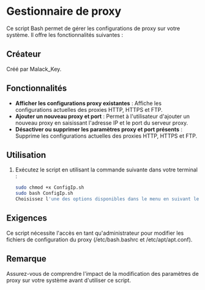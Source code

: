 # Gestionnaire de proxy

Ce script Bash permet de gérer les configurations de proxy sur votre système. Il offre les fonctionnalités suivantes :

## Créateur
Créé par Malack_Key.

## Fonctionnalités
- **Afficher les configurations proxy existantes** : Affiche les configurations actuelles des proxies HTTP, HTTPS et FTP.
- **Ajouter un nouveau proxy et port** : Permet à l'utilisateur d'ajouter un nouveau proxy en saisissant l'adresse IP et le port du serveur proxy.
- **Désactiver ou supprimer les paramètres proxy et port présents** : Supprime les configurations actuelles des proxies HTTP, HTTPS et FTP.

## Utilisation
1. Exécutez le script en utilisant la commande suivante dans votre terminal :

   ```bash
   sudo chmod +x ConfigIp.sh
   sudo bash ConfigIp.sh
   Choisissez l'une des options disponibles dans le menu en suivant les instructions à l'écran.


## Exigences
Ce script nécessite l'accès en tant qu'administrateur pour modifier les fichiers de configuration du proxy (/etc/bash.bashrc et /etc/apt/apt.conf).

## Remarque
Assurez-vous de comprendre l'impact de la modification des paramètres de proxy sur votre système avant d'utiliser ce script.